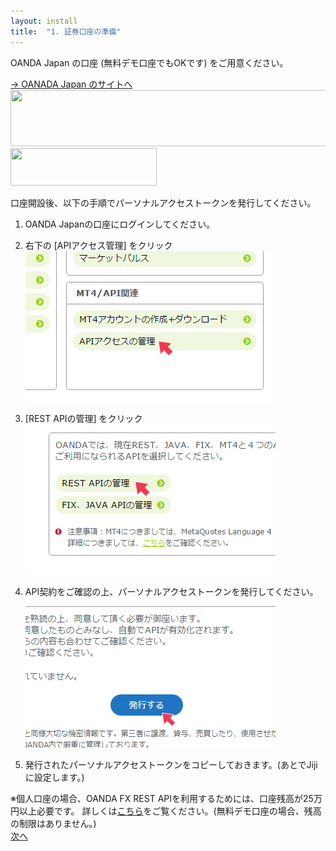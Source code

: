 ```yaml
---
layout: install
title:  "1. 証券口座の準備"
---
```


<p> OANDA Japan の口座 (無料デモ口座でもOKです) をご用意ください。</p>

<div class="link_to_oanda">
<a class="link_to_oanda" href="https://click.j-a-net.jp/1578403/517576/" target="_blank">
→ OANADA Japan のサイトへ
</a>
<a class="link_to_oanda large" href="https://click.j-a-net.jp/1578403/517576/" target="_blank">
  <img src="https://image.j-a-net.jp/1578403/517576/" width="728" height="90"  border="0" />
</a>
<a class="link_to_oanda small" href="https://click.j-a-net.jp/1578403/518058/" target="_blank">
  <img src="https://image.j-a-net.jp/1578403/518058/" width="234" height="60"  border="0" />
</a>
</div>

口座開設後、以下の手順でパーソナルアクセストークンを発行してください。

1. OANDA Japanの口座にログインしてください。

2. 右下の [APIアクセス管理] をクリック
![手順1](/images/install/prepare_securities_01.png)

3. [REST APIの管理] をクリック
![手順2](/images/install/prepare_securities_02.png)

4. API契約をご確認の上、パーソナルアクセストークンを発行してください。
![手順3](/images/install/prepare_securities_03.png)

5. 発行されたパーソナルアクセストークンをコピーしておきます。(あとでJijiに設定します。)

<div class="notice no_indent">
※個人口座の場合、OANDA FX REST APIを利用するためには、口座残高が25万円以上必要です。
  詳しくは<a href="http://www.oanda.jp/api/" target="_blank">こちら</a>をご覧ください。(無料デモ口座の場合、残高の制限はありません。)
</div>

<div class="next">
  <a href="020000_install_server.html">次へ</a>
</div>


<script >
$( document ).ready(function() {
  $('a.link_to_oanda').on('click', function() {
    ga('send', 'event', 'install', 'create_oanda_account');
  });
});
</script>
